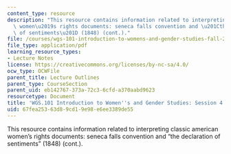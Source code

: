 ```yaml
---
content_type: resource
description: "This resource contains information related to interpreting classic american\
  \ women\u2019s rights documents: seneca falls convention and \u201Cthe declaration\
  \ of sentiments\u201D (1848) (cont.)."
file: /courses/wgs-101-introduction-to-womens-and-gender-studies-fall-2014/67fea25363d89cd19e98e6ee3389de55_MITWGS_101F14_Sess4.pdf
file_type: application/pdf
learning_resource_types:
- Lecture Notes
license: https://creativecommons.org/licenses/by-nc-sa/4.0/
ocw_type: OCWFile
parent_title: Lecture Outlines
parent_type: CourseSection
parent_uid: eb142767-373a-72c3-6cfd-a370aabd9623
resourcetype: Document
title: 'WGS.101 Introduction to Women''s and Gender Studies: Session 4 Lecture Outline'
uid: 67fea253-63d8-9cd1-9e98-e6ee3389de55
---
```

This resource contains information related to interpreting classic american women’s rights documents: seneca falls convention and “the declaration of sentiments” (1848) (cont.).